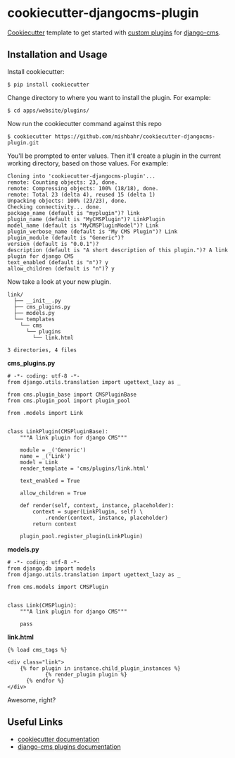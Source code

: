 cookiecutter-djangocms-plugin
=============================

[Cookiecutter](https://github.com/audreyr/cookiecutter) template to get started with
[custom plugins](http://django-cms.readthedocs.org/en/latest/extending_cms/custom_plugins.html) for [django-cms](https://github.com/divio/django-cms).


Installation and Usage
------------

Install cookiecutter:

    $ pip install cookiecutter

Change directory to where you want to install the plugin. For example:

    $ cd apps/website/plugins/

Now run the cookiecutter command against this repo

    $ cookiecutter https://github.com/mishbahr/cookiecutter-djangocms-plugin.git

You'll be prompted to enter values. Then it'll create a plugin in the current 
working directory, based on those values. For example:

    Cloning into 'cookiecutter-djangocms-plugin'...
    remote: Counting objects: 23, done.
    remote: Compressing objects: 100% (18/18), done.
    remote: Total 23 (delta 4), reused 15 (delta 1)
    Unpacking objects: 100% (23/23), done.
    Checking connectivity... done.
    package_name (default is "myplugin")? link
    plugin_name (default is "MyCMSPlugin")? LinkPlugin
    model_name (default is "MyCMSPluginModel")? Link
    plugin_verbose_name (default is "My CMS Plugin")? Link
    plugin_module (default is "Generic")?
    version (default is "0.0.1")?
    description (default is "A short description of this plugin.")? A link plugin for django CMS
    text_enabled (default is "n")? y
    allow_children (default is "n")? y

Now take a look at your new plugin.

    link/
      ├── __init__.py
      ├── cms_plugins.py
      ├── models.py
      └── templates
        └── cms
          └── plugins
            └── link.html
            
    3 directories, 4 files
    

**cms_plugins.py**

    # -*- coding: utf-8 -*-
    from django.utils.translation import ugettext_lazy as _

    from cms.plugin_base import CMSPluginBase
    from cms.plugin_pool import plugin_pool

    from .models import Link


    class LinkPlugin(CMSPluginBase):
        """A link plugin for django CMS"""

        module = _('Generic')
        name = _('Link')
        model = Link
        render_template = 'cms/plugins/link.html'

        text_enabled = True
        
    	allow_children = True
    	
        def render(self, context, instance, placeholder):
            context = super(LinkPlugin, self) \
                .render(context, instance, placeholder)
            return context

        plugin_pool.register_plugin(LinkPlugin)

**models.py**

    # -*- coding: utf-8 -*-
    from django.db import models
    from django.utils.translation import ugettext_lazy as _

    from cms.models import CMSPlugin


    class Link(CMSPlugin):
        """A link plugin for django CMS"""

        pass
        
**link.html**

    {% load cms_tags %}

    <div class="link">
        {% for plugin in instance.child_plugin_instances %}
		        {% render_plugin plugin %}
	      {% endfor %}
    </div>
    
   Awesome, right? 
  
Useful Links
------------

- [cookiecutter documentation](http://cookiecutter-django-cms.readthedocs.org/)
- [django-cms plugins documentation](http://django-cms.readthedocs.org/en/latest/extending_cms/custom_plugins.html)
